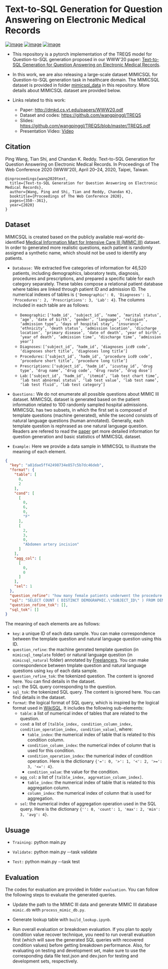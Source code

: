 # Text-to-SQL Generation for Question Answering on Electronic Medical Records

[![image](https://img.shields.io/badge/Made%20with-Python-1f425f.svg)](https://www.python.org/)
[![image](https://img.shields.io/pypi/l/ansicolortags.svg)](https://github.com/wangpinggl/TREQS/blob/master/LICENSE)
[![image](https://img.shields.io/badge/arXiv-1908.01839-red.svg?style=flat)](https://arxiv.org/abs/1908.01839)

- This repository is a pytorch implementation of the TREQS model for Question-to-SQL generation proposed in our WWW'20 paper:
[Text-to-SQL Generation for Question Answering on Electronic Medical Records](http://dmkd.cs.vt.edu/papers/WWW20.pdf). 

- In this work, we are also releasing a large-scale dataset MIMICSQL for Question-to-SQL generation task in healthcare domain. The MIMICSQL dataset is provided in folder [mimicsql_data](https://github.com/wangpinggl/TREQS/tree/master/mimicsql_data) in this repository. More details about MIMICSQL dataset are provided below.

- Links related to this work:
  - Paper: http://dmkd.cs.vt.edu/papers/WWW20.pdf
  - Dataset and codes: https://github.com/wangpinggl/TREQS
  - Slides: https://github.com/wangpinggl/TREQS/blob/master/TREQS.pdf
  - Presentation Video: [Video](https://drive.google.com/open?id=1tXRaobsz1BWUJpzV976pgox_46c8jkPE)

## Citation
Ping Wang, Tian Shi, and Chandan K. Reddy. Text-to-SQL Generation for Question Answering on Electronic Medical Records. In Proceedings of The Web Conference 2020 (WWW’20), April 20–24, 2020, Taipei, Taiwan.

```
@inproceedings{wang2020text,
  title={Text-to-SQL Generation for Question Answering on Electronic Medical Records},
  author={Wang, Ping and Shi, Tian and Reddy, Chandan K},
  booktitle={Proceedings of The Web Conference 2020},
  pages={350--361},
  year={2020}
}
```

## Dataset
MIMICSQL is created based on the publicly available real-world de-identified [Medical Information Mart for Intensive Care III (MIMIC III)](https://mimic.physionet.org/gettingstarted/access/) dataset. In order to generated more realistic questions, each patient is randomly assigned a synthetic name, which should not be used to identify any patients.

- ```Database:``` We extracted five categories of information for 46,520 patients, including demographics, laboratory tests, diagnosis, procedures and prescriptions, and prepared a specific table for each category separately. These tables compose a relational patient database where tables are linked through patient ID and admission ID. The numerical indexes of tables is `{'Demographic': 0, 'Diagnoses': 1, 'Procedures': 2, 'Prescriptions': 3, 'Lab': 4}`. The columns included in each table are as follows:
  - `Demographic`: `['hadm_id', ‘subject_id’, ‘name’, ‘marital status’, ‘age’, ‘date of birth’, ‘gender’, ‘language’, ‘religion’, ‘admission type’, ‘days of hospital stay’, ‘insurance’, ‘ethnicity’, ‘death status’, ‘admission location’, ‘discharge location’, ‘primary disease’, ‘date of death’, ‘year of birth’, ‘year of death’, ‘admission time’, ‘discharge time’, ‘admission year’]`
  - `Diagnoses`: `[‘subject_id’, ‘hadm_id’, ‘diagnoses icd9 code’, ‘diagnoses short title’, ‘diagnoses long title’]`
  - `Procedures`: `[‘subject_id’, ‘hadm_id’, ‘procedure icd9 code’, ‘procedure short title’, ‘procedure long title’]`
  - `Prescriptions`: `[‘subject_id’, ‘hadm_id’, ‘icustay_id’, ‘drug type’, ‘drug name’, ‘drug code’, ‘drug route’, ‘drug dose’]`
  - `Lab`: `[‘subject_id’, ‘hadm_id’, ‘itemid’, ‘lab test chart time’, ‘lab test abnormal status’, ‘lab test value’, ‘lab test name’, ‘lab test fluid’, ‘lab test category’]`

- ```Questions:``` We do not enumerate all possible questions about MIMIC III dataset. MIMICSQL dataset is generated based on  the patient information related to 100 randomly sampled hospital admissions. MIMICSQL has two subsets, in which the first set is composed of template questions (machine generated), while the second consists of natural language questions (human annotated). Generally, each template question is rephrased as one natural language question. Readers are refered to read the [paper](http://dmkd.cs.vt.edu/papers/WWW20.pdf) get more detailed information for question generation and basic statistics of MIMICSQL dataset.

- ```Example:``` Here we provide a data sample in MIMICSQL to illustrate the meaning of each element.

```json
{
  "key": "a81dae5ff42498734e857c5b7dc46deb",
  "format": {
    "table": [
      0,
      2
    ],
    "cond": [
      [
        0,
        6,
        0,
        "F"
      ],
      [
        2,
        3,
        0,
        "Abdomen artery incision"
      ]
    ],
    "agg_col": [
      [
        0,
        0
      ]
    ],
    "sel": 1
  },
  "question_refine": "how many female patients underwent the procedure of abdomen artery incision?",
  "sql": "SELECT COUNT ( DISTINCT DEMOGRAPHIC.\"SUBJECT_ID\" ) FROM DEMOGRAPHIC INNER JOIN PROCEDURES on DEMOGRAPHIC.HADM_ID = PROCEDURES.HADM_ID WHERE DEMOGRAPHIC.\"GENDER\" = \"F\" AND PROCEDURES.\"SHORT_TITLE\" = \"Abdomen artery incision\"",
  "question_refine_tok": [],
  "sql_tok": []
}
```

The meaning of each elements are as follows:
- `key`: a unique ID of each data sample. You can make correspondence between the template question and natural language question using this ID.
- `question_refine`: the machine genrated template question (in `mimicsql_template` folder) or natural language question (in `mimicsql_natural` folder) annotated by [Freelancers](https://www.freelancer.com/). You can make correspondence between tmplate question and natural language questions using `key` of each data sample.
- `question_refine_tok`: the tokenized question. The content is ignored here. You can find details in the dataset.
- `sql`: the SQL query corresponding to the question.
- `sql_tok`: the tokenized SQL query. The content is ignored here. You can find details in the dataset.
- `format`: the logical format of SQL query, which is inspired by the logical format used in [WikiSQL](https://github.com/salesforce/WikiSQL). It includes the following sub-elements:
  - `table`: a list of numerical index of tables that are related to the question.
  - `cond`: a list of `[talble_index, condition_column_index, condition_operation_index, condition_value]`, where:
    - `table_index`: the numerical index of table that is related to this condition column.
    - `condition_column_index`: the numerical index of column that is used for this condition.
    - `condition_operation_index`: the numerical index of condition operation. Here is the dictionary `{'=': 0, '>': 1, '<': 2, '>=': 3, '<=': 4}`.
    - `condition_value`: the value for the condition. 
  - `agg_col`: a list of `[talble_index, aggreation_column_index]`.
    - `table_index`: the numerical index of table that is related to this aggregation column.
    - `column_index`: the numerical index of column that is used for aggregation.
  - `sel`: the numerical index of aggregation operation used in the SQL query. Here is the dictionary `{'': 0, 'count': 1, 'max': 2, 'min': 3, 'avg': 4}`.

## Usuage

- ```Training:``` python main.py 

- ```Validate:``` python main.py --task validate

- ```Test:``` python main.py --task test

## Evaluation

The codes for evaluation are provided in folder ```evaluation```. You can follow the following steps to evaluate the generated queries.

- Update the path to the MIMIC III data and generate MIMIC III database ```mimic.db``` with ```process_mimic_db.py```.

- Generate lookup table with ```build_lookup.ipynb```.

- Run overall evaluation or breakdown evaluation. If you plan to apply condition value recover technique, you need to run overall evaluation first (which will save the generated SQL queries with recovered condition values) before getting breakdown performance. Also, for evaluating on testing and development set, make sure to use the corresponding data file test.json and dev.json for testing and development sets, respectively.
